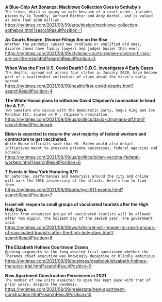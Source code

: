 **A Blue-Chip Art Bonanza: Macklowe Collection Goes to Sotheby’s**\
`The trove, which is going on sale because of a court order, includes pieces by Cy Twombly, Gerhard Richter and Andy Warhol, and is valued at more than $600 million.`\
https://nytimes.com/2021/09/09/arts/design/macklowe-collection-sothebys.html?searchResultPosition=1

**As Courts Reopen, Divorce Filings Are on the Rise**\
`Whether the pandemic caused new problems or amplified old ones, divorce cases have family lawyers and judges busier than ever.`\
https://nytimes.com/2021/09/09/style/as-courts-reopen-divorce-filings-are-on-the-rise.html?searchResultPosition=3

**When Was the First U.S. Covid Death? C.D.C. Investigates 4 Early Cases**\
`The deaths, spread out across four states in January 2020, have become part of a scattershot collection of clues about the virus’s early spread.`\
https://nytimes.com/2021/09/09/health/first-covid-deaths.html?searchResultPosition=4

**The White House plans to withdraw David Chipman’s nomination to head the A.T.F.**\
`Two senators who caucus with the Democratic party, Angus King and Joe Manchin III, soured on Mr. Chipman’s nomination.`\
https://nytimes.com/2021/09/09/us/politics/david-chipmans-atf.html?searchResultPosition=5

**Biden is expected to require the vast majority of federal workers and contractors to get vaccinated.**\
`White House officials said that Mr. Biden would also detail initiatives meant to pressure private businesses, federal agencies and schools.`\
https://nytimes.com/2021/09/09/us/politics/biden-vaccine-federal-workers.html?searchResultPosition=6

**7 Events in New York Honoring 9/11**\
`On Saturday, performances and memorials around the city and online will mark the 20th anniversary of the attacks. Here’s how to find them.`\
https://nytimes.com/2021/09/09/arts/nyc-911-events.html?searchResultPosition=7

**Israel will reopen to small groups of vaccinated tourists after the High Holy Days.**\
`Visits from organized groups of vaccinated tourists will be allowed after Yom Kippur, the holiest day of the Jewish year, the government said.`\
https://nytimes.com/2021/09/09/world/israel-will-reopen-to-small-groups-of-vaccinated-tourists-after-the-high-holy-days.html?searchResultPosition=8

**The Elizabeth Holmes Courtroom Drama**\
`Opening arguments in the long-awaited trial questioned whether the Theranos chief executive was knowingly deceptive or blindly ambitious.`\
https://nytimes.com/2021/09/09/business/dealbook/elizabeth-holmes-theranos-trial.html?searchResultPosition=9

**New Apartment Construction Perseveres in 2021**\
`The number of new units expected to open has kept pace with that of prior years, despite the pandemic.`\
https://nytimes.com/2021/09/09/realestate/new-apartment-construction.html?searchResultPosition=10

